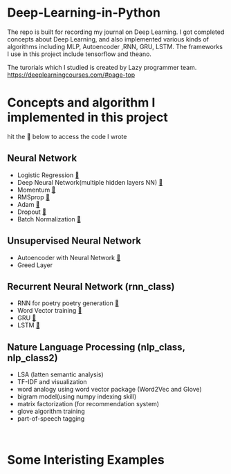 # Deep-Learning-in-Python
The repo is built for recording my journal on Deep Learning. 
I got completed concepts about Deep Learning, and also implemented various kinds of algorithms including MLP, Autoencoder ,RNN, GRU, LSTM. 
The frameworks I use in this project include tensorflow and theano.<br>

The turorials which I studied is created by Lazy programmer team.
https://deeplearningcourses.com/#page-top

# Concepts and algorithm I implemented in this project
hit the :lollipop: below to access the code I wrote
## Neural Network
* Logistic Regression [:lollipop:](https://github.com/SeanWangYS/Deep-Learning-in-Python/blob/master/ann_class/regression.py) 
* Deep Neural Network(multiple hidden layers NN) [:lollipop:](https://github.com/SeanWangYS/Deep-Learning-in-Python/blob/master/ann_class2/tensorflow_ann_bySean.py)
* Momentum  [:lollipop:](https://github.com/SeanWangYS/Deep-Learning-in-Python/blob/master/ann_class2/momentum.py)
* RMSprop  [:lollipop:](https://github.com/SeanWangYS/Deep-Learning-in-Python/blob/master/ann_class2/rmsprop.py)
* Adam  [:lollipop:](https://github.com/SeanWangYS/Deep-Learning-in-Python/blob/master/ann_class2/adam.py)
* Dropout  [:lollipop:](https://github.com/SeanWangYS/Deep-Learning-in-Python/blob/master/ann_class2/dropout_tensorflow.py)
* Batch Normalization  [:lollipop:](https://github.com/SeanWangYS/Deep-Learning-in-Python/blob/master/ann_class2/batch_norm_tf.py)
## Unsupervised Neural Network
* Autoencoder with Neural Network  [:lollipop:](https://github.com/SeanWangYS/Deep-Learning-in-Python/blob/master/unsupervised_class2/autoencoder_tf.py)
* Greed Layer  
## Recurrent Neural Network (rnn_class)
* RNN for poetry poetry generation  [:lollipop:](https://github.com/SeanWangYS/Deep-Learning-in-Python/blob/master/rnn_class/srn_language.py)
* Word Vector training  [:lollipop:](https://github.com/SeanWangYS/Deep-Learning-in-Python/blob/master/rnn_class/wiki.py)
* GRU  [:lollipop:](https://github.com/SeanWangYS/Deep-Learning-in-Python/blob/master/rnn_class/gru.py)
* LSTM  [:lollipop:](https://github.com/SeanWangYS/Deep-Learning-in-Python/blob/master/rnn_class/lstm.py)
## Nature Language Processing (nlp_class, nlp_class2)  
* LSA (latten semantic analysis)
* TF-IDF and visualization 
* word analogy using word vector package (Word2Vec and Glove)  
* bigram model(using numpy indexing skill)
* matrix factorization (for recommendation system)
* glove algorithm training 
* part-of-speech tagging
<br>

# Some Interisting Examples
## 

